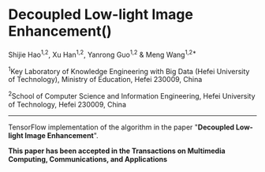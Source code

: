 # Decoupled Low-light Image Enhancement()

Shijie Hao<sup>1,2</sup>, Xu Han<sup>1,2</sup>, Yanrong Guo<sup>1,2</sup> & Meng Wang<sup>1,2*</sup>

<sup>1</sup>Key Laboratory of Knowledge Engineering with Big Data (Hefei University of Technology), Ministry of Education, Hefei 230009, China

<sup>2</sup>School of Computer Science and Information Engineering, Hefei University of Technology, Hefei 230009, China

---
TensorFlow implementation of the algorithm in the paper "**Decoupled Low-light Image Enhancement**".

**This paper has been accepted in the Transactions on Multimedia Computing, Communications, and Applications**
